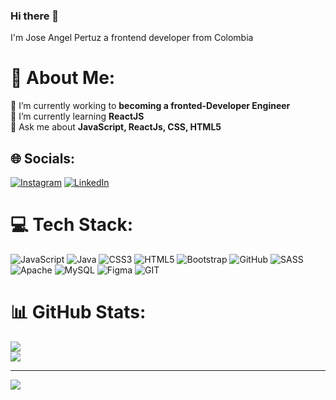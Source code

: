 ### Hi there 👋 
I'm Jose Angel Pertuz a frontend developer from Colombia

# 💫 About Me:
🔭 I’m currently working to **becoming a fronted-Developer Engineer**<br/>
🌱 I’m currently learning **ReactJS**<br/>
💬 Ask me about **JavaScript, ReactJs, CSS, HTML5** <br/> 
## 🌐 Socials:
[![Instagram](https://img.shields.io/badge/Instagram-%23E4405F.svg?logo=Instagram&logoColor=white)](https://instagram.com/josepertuz_) [![LinkedIn](https://img.shields.io/badge/LinkedIn-%230077B5.svg?logo=linkedin&logoColor=white)](https://linkedin.com/in/josepertuz) 

# 💻 Tech Stack:
![JavaScript](https://img.shields.io/badge/javascript-%23323330.svg?style=for-the-badge&logo=javascript&logoColor=%23F7DF1E) ![Java](https://img.shields.io/badge/java-%23ED8B00.svg?style=for-the-badge&logo=java&logoColor=white) ![CSS3](https://img.shields.io/badge/css3-%231572B6.svg?style=for-the-badge&logo=css3&logoColor=white) ![HTML5](https://img.shields.io/badge/html5-%23E34F26.svg?style=for-the-badge&logo=html5&logoColor=white) ![Bootstrap](https://img.shields.io/badge/bootstrap-%23563D7C.svg?style=for-the-badge&logo=bootstrap&logoColor=white) ![GitHub](https://img.shields.io/badge/GitHub-%23121011.svg?style=for-the-badge&logo=github&logoColor=white) ![SASS](https://img.shields.io/badge/SASS-hotpink.svg?style=for-the-badge&logo=SASS&logoColor=white) ![Apache](https://img.shields.io/badge/apache-%23D42029.svg?style=for-the-badge&logo=apache&logoColor=white) ![MySQL](https://img.shields.io/badge/mysql-%2300f.svg?style=for-the-badge&logo=mysql&logoColor=white) 	![Figma](https://img.shields.io/badge/figma-%23F24E1E.svg?style=for-the-badge&logo=figma&logoColor=white) ![GIT](https://img.shields.io/badge/Git-fc6d26?style=for-the-badge&logo=git&logoColor=white)
# 📊 GitHub Stats:
![](https://github-readme-stats.vercel.app/api/top-langs/?username=Jospeeth&theme=dracula&hide_border=true&include_all_commits=false&count_private=false&layout=compact)<br/>
![](https://github-readme-streak-stats.herokuapp.com/?user=Jospeeth&theme=dracula&hide_border=true)


---
[![](https://visitcount.itsvg.in/api?id=Jospeeth&icon=0&color=0)](https://visitcount.itsvg.in)



